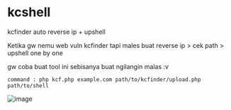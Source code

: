 # kcshell
kcfinder auto reverse ip + upshell

Ketika gw nemu web vuln kcfinder tapi males buat reverse ip > cek path > upshell one by one

gw coba buat tool ini sebisanya buat ngilangin malas :v

```command : php kcf.php example.com path/to/kcfinder/upload.php path/to/shell```


![image](https://github.com/xcapri/kcshell/blob/master/kc60.png)



